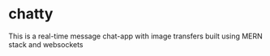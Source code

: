 # chatty
This is a real-time message chat-app with image transfers built using MERN stack and websockets
